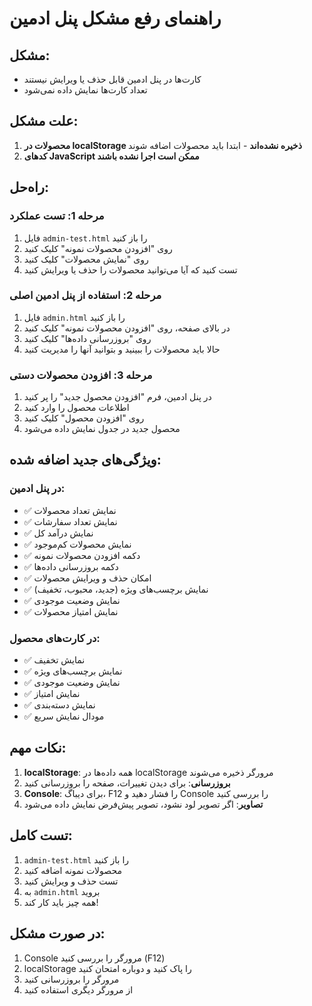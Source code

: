 # راهنمای رفع مشکل پنل ادمین

## مشکل:
- کارت‌ها در پنل ادمین قابل حذف یا ویرایش نیستند
- تعداد کارت‌ها نمایش داده نمی‌شود

## علت مشکل:
1. **محصولات در localStorage ذخیره نشده‌اند** - ابتدا باید محصولات اضافه شوند
2. **کدهای JavaScript ممکن است اجرا نشده باشند**

## راه‌حل:

### مرحله 1: تست عملکرد
1. فایل `admin-test.html` را باز کنید
2. روی "افزودن محصولات نمونه" کلیک کنید
3. روی "نمایش محصولات" کلیک کنید
4. تست کنید که آیا می‌توانید محصولات را حذف یا ویرایش کنید

### مرحله 2: استفاده از پنل ادمین اصلی
1. فایل `admin.html` را باز کنید
2. در بالای صفحه، روی "افزودن محصولات نمونه" کلیک کنید
3. روی "بروزرسانی داده‌ها" کلیک کنید
4. حالا باید محصولات را ببینید و بتوانید آنها را مدیریت کنید

### مرحله 3: افزودن محصولات دستی
1. در پنل ادمین، فرم "افزودن محصول جدید" را پر کنید
2. اطلاعات محصول را وارد کنید
3. روی "افزودن محصول" کلیک کنید
4. محصول جدید در جدول نمایش داده می‌شود

## ویژگی‌های جدید اضافه شده:

### در پنل ادمین:
- ✅ نمایش تعداد محصولات
- ✅ نمایش تعداد سفارشات  
- ✅ نمایش درآمد کل
- ✅ نمایش محصولات کم‌موجود
- ✅ دکمه افزودن محصولات نمونه
- ✅ دکمه بروزرسانی داده‌ها
- ✅ امکان حذف و ویرایش محصولات
- ✅ نمایش برچسب‌های ویژه (جدید، محبوب، تخفیف)
- ✅ نمایش وضعیت موجودی
- ✅ نمایش امتیاز محصولات

### در کارت‌های محصول:
- ✅ نمایش تخفیف
- ✅ نمایش برچسب‌های ویژه
- ✅ نمایش وضعیت موجودی
- ✅ نمایش امتیاز
- ✅ نمایش دسته‌بندی
- ✅ مودال نمایش سریع

## نکات مهم:
1. **localStorage**: همه داده‌ها در localStorage مرورگر ذخیره می‌شوند
2. **بروزرسانی**: برای دیدن تغییرات، صفحه را بروزرسانی کنید
3. **Console**: برای دیباگ، F12 را فشار دهید و Console را بررسی کنید
4. **تصاویر**: اگر تصویر لود نشود، تصویر پیش‌فرض نمایش داده می‌شود

## تست کامل:
1. `admin-test.html` را باز کنید
2. محصولات نمونه اضافه کنید
3. تست حذف و ویرایش کنید
4. به `admin.html` بروید
5. همه چیز باید کار کند!

## در صورت مشکل:
1. Console مرورگر را بررسی کنید (F12)
2. localStorage را پاک کنید و دوباره امتحان کنید
3. مرورگر را بروزرسانی کنید
4. از مرورگر دیگری استفاده کنید 
